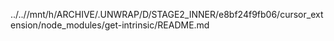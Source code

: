 ../..//mnt/h/ARCHIVE/.UNWRAP/D/STAGE2_INNER/e8bf24f9fb06/cursor_extension/node_modules/get-intrinsic/README.md
